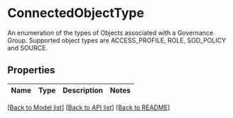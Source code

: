 # ConnectedObjectType

An enumeration of the types of Objects associated with a Governance Group. Supported object types are ACCESS_PROFILE, ROLE, SOD_POLICY and SOURCE.

## Properties
Name | Type | Description | Notes
------------ | ------------- | ------------- | -------------

[[Back to Model list]](../README.md#documentation-for-models) [[Back to API list]](../README.md#documentation-for-api-endpoints) [[Back to README]](../README.md)


